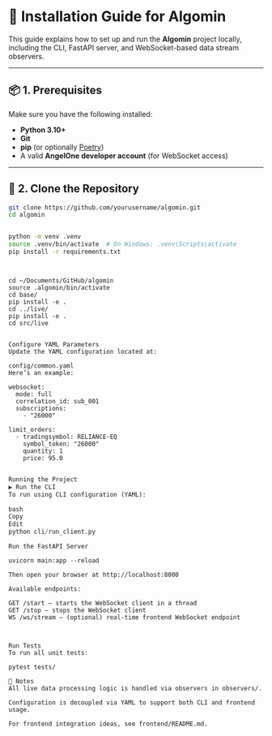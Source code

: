 # 🚀 Installation Guide for Algomin

This guide explains how to set up and run the **Algomin** project locally, including the CLI, FastAPI server, and WebSocket-based data stream observers.

---

## 📦 1. Prerequisites

Make sure you have the following installed:

- **Python 3.10+**
- **Git**
- **pip** (or optionally [Poetry](https://python-poetry.org/))
- A valid **AngelOne developer account** (for WebSocket access)

---

## 📁 2. Clone the Repository

```bash
git clone https://github.com/yourusername/algomin.git
cd algomin


python -m venv .venv
source .venv/bin/activate  # On Windows: .venv\Scripts\activate
pip install -r requirements.txt

```

```commandline


cd ~/Documents/GitHub/algomin
source .algomin/bin/activate
cd base/
pip install -e .
cd ../live/
pip install -e .
cd src/live

```


```commandline

Configure YAML Parameters
Update the YAML configuration located at:

config/common.yaml
Here’s an example:

websocket:
  mode: full
  correlation_id: sub_001
  subscriptions:
    - "26000"

limit_orders:
  - tradingsymbol: RELIANCE-EQ
    symbol_token: "26000"
    quantity: 1
    price: 95.0

```


```run_client.py

Running the Project
▶️ Run the CLI
To run using CLI configuration (YAML):

bash
Copy
Edit
python cli/run_client.py

```


```uvicorn
Run the FastAPI Server

uvicorn main:app --reload

Then open your browser at http://localhost:8000

Available endpoints:

GET /start – starts the WebSocket client in a thread
GET /stop – stops the WebSocket client
WS /ws/stream – (optional) real-time frontend WebSocket endpoint


```


```commandline

Run Tests
To run all unit tests:

pytest tests/

```

```
📎 Notes
All live data processing logic is handled via observers in observers/.

Configuration is decoupled via YAML to support both CLI and frontend usage.

For frontend integration ideas, see frontend/README.md.

```